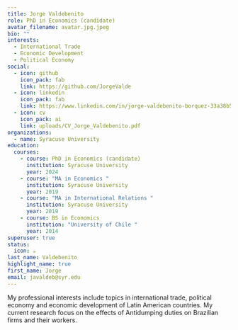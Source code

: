 ```yaml
---
title: Jorge Valdebenito
role: PhD in Economics (candidate)
avatar_filename: avatar.jpg.jpeg
bio: ""
interests:
  - International Trade
  - Economic Development
  - Political Economy
social:
  - icon: github
    icon_pack: fab
    link: https://github.com/JorgeValde
  - icon: linkedin
    icon_pack: fab
    link: https://www.linkedin.com/in/jorge-valdebenito-borquez-33a38b5a/
  - icon: cv
    icon_pack: ai
    link: uploads/CV_Jorge_Valdebenito.pdf
organizations:
  - name: Syracuse University
education:
  courses:
    - course: PhD in Economics (candidate)
      institution: Syracuse University
      year: 2024
    - course: "MA in Economics "
      institution: Syracuse University
      year: 2019
    - course: "MA in International Relations "
      institution: Syracuse University
      year: 2019
    - course: BS in Economics
      institution: "University of Chile "
      year: 2014
superuser: true
status:
  icon: ☕️
last_name: Valdebenito
highlight_name: true
first_name: Jorge
email: javaldeb@syr.edu
---
```

<!--StartFragment-->

My professional interests include topics in international trade, political economy and economic development of Latin American countries. My current research focus on the effects of Antidumping duties on Brazilian firms and their workers. 

<!--EndFragment-->
